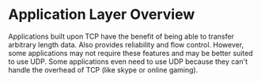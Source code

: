 # Application Layer Overview

Applications built upon TCP have the benefit of being able to transfer arbitrary length data. Also provides reliability and flow control. However, some applications may not require these features and may be better suited to use UDP. Some applications even need to use UDP because they can't handle the overhead of TCP (like skype or online gaming).